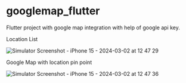 # googlemap_flutter

Flutter project with google map integration with help of google api key.

Location List 

![Simulator Screenshot - iPhone 15 - 2024-03-02 at 12 47 29](https://github.com/technologiesxportsoft/googlemap_flutter/assets/85728901/07ead9e5-9a37-476d-bcba-ae0062c1c75f)

Google Map with location pin point

![Simulator Screenshot - iPhone 15 - 2024-03-02 at 12 47 36](https://github.com/technologiesxportsoft/googlemap_flutter/assets/85728901/1be6b455-f1ce-44d8-8f90-0b59959ec5ce)
